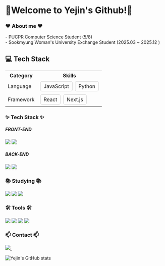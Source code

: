 <h1>👋Welcome to Yejin's Github!👋</h1>

<h3>❤️ About me ❤️</h3>
<div>
      - PUCPR Computer Science Student (5/8)<br>
      - Sookmyung Woman's University Exchange Student (2025.03 ~ 2025.12 )
</div>

<h2>💻 Tech Stack</h2>

<table>
  <tr>
    <th>Category</th>
    <th>Skills</th>
  </tr>
  <tr>
    <td>Language</td>
    <td>
      <span style="display:inline-block;border:1px solid #ccc;border-radius:5px;padding:5px 10px;margin:2px;">JavaScript</span>
      <span style="display:inline-block;border:1px solid #ccc;border-radius:5px;padding:5px 10px;margin:2px;">Python</span>
    </td>
  </tr>
  <tr>
    <td>Framework</td>
    <td>
      <span style="display:inline-block;border:1px solid #ccc;border-radius:5px;padding:5px 10px;margin:2px;">React</span>
      <span style="display:inline-block;border:1px solid #ccc;border-radius:5px;padding:5px 10px;margin:2px;">Next.js</span>
    </td>
  </tr>
</table>

<h3>✨ Tech Stack ✨</h3>

<h5>FRONT-END</h5>
<div>
    <img src="https://img.shields.io/badge/HTML-239120?style=for-the-badge&logo=html5&logoColor=white" />
    <img src="https://img.shields.io/badge/CSS-239120?&style=for-the-badge&logo=css3&logoColor=white" />  
</div>

<h5>BACK-END</h5>
<div>
  <img src="https://img.shields.io/badge/Python-3776AB?style=for-the-badge&logo=python&logoColor=white" />
  <img src="https://img.shields.io/badge/JavaScript-F7DF1E?style=for-the-badge&logo=JavaScript&logoColor=white" />
</div>



<h3>📚 Studying 📚</h3>
<div>
  <img src="https://img.shields.io/badge/C-00599C?style=for-the-badge&logo=c&logoColor=white" />
  <img src="https://img.shields.io/badge/Spring-6DB33F?style=for-the-badge&logo=spring&logoColor=white" />
  <img src="https://img.shields.io/badge/Linux-FCC624?style=for-the-badge&logo=linux&logoColor=black" />

</div>




<h3>🛠 Tools 🛠</h3>
<div>
  <img src="https://img.shields.io/badge/github-20232a.svg?style=for-the-badge&logo=github&logoColor=#181717" />
  <img src="https://img.shields.io/badge/intellijidea-20232a.svg?style=for-the-badge&logo=intellijidea&logoColor=#000000" />
  <img src="https://img.shields.io/badge/pycharm-20232a.svg?style=for-the-badge&logo=pycharm&logoColor=#000000" />
  <img src="https://img.shields.io/badge/VSCode-2C2C32.svg?style=for-the-badge&logo=visual-studio-code&logoColor=22ABF3" />
  
</div>


<h3 ">📫 Contact 📫</h3>
<div>
  <a href="mailto:yejinchung0913@gmail.comm">
    <img
      src="https://img.shields.io/badge/yejinchung0913@gmail.com-D14836?style=for-the-badge&logo=gmail&logoColor=white"/>&nbsp
    
  </a>
</div>



![Yejin's GitHub stats](https://github-readme-stats.vercel.app/api?username=Chungyejin&show_icons=true&theme=radical)

